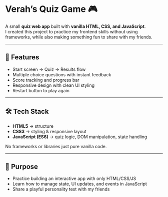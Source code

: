 # Verah’s Quiz Game 🎮

A small **quiz web app** built with **vanilla HTML, CSS, and JavaScript**.  
I created this project to practice my frontend skills without using frameworks, while also making something fun to share with my friends.  

---

## 🚀 Features
- Start screen → Quiz → Results flow  
- Multiple choice questions with instant feedback  
- Score tracking and progress bar  
- Responsive design with clean UI styling  
- Restart button to play again  

---

## 🛠️ Tech Stack
- **HTML5** → structure  
- **CSS3** → styling & responsive layout  
- **JavaScript (ES6)** → quiz logic, DOM manipulation, state handling  

No frameworks or libraries just pure vanilla code.  

---

## 🎯 Purpose
- Practice building an interactive app with only HTML/CSS/JS  
- Learn how to manage state, UI updates, and events in JavaScript  
- Share a playful personality test with my friends 
